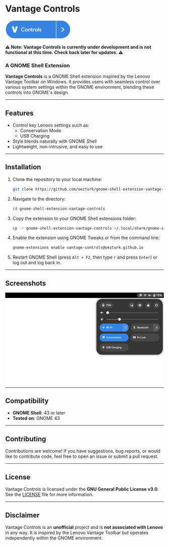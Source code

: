 # Vantage Controls

![Vantage Controls Logo](icons/qs-icon.svg)

**⚠️ **Note: Vantage Controls is currently under development and is not functional at this time. Check back later for updates.** ⚠️**

### A GNOME Shell Extension

**Vantage Controls** is a GNOME Shell extension inspired by the Lenovo Vantage Toolbar on Windows. It provides users with seamless control over various system settings within the GNOME environment, blending these controls into GNOME's design.

---

## Features

- Control key Lenovo settings such as:
    - Conservation Mode
    - USB Charging
- Style blends naturally with GNOME Shell
- Lightweight, non-intrusive, and easy to use

---

## Installation

1. Clone the repository to your local machine:
    ```bash
    git clone https://github.com/oezturk/gnome-shell-extension-vantage-controls.git
    ```

2. Navigate to the directory:
    ```bash
    cd gnome-shell-extension-vantage-controls
    ```

3. Copy the extension to your GNOME Shell extensions folder:
    ```bash
    cp -r gnome-shell-extension-vantage-controls ~/.local/share/gnome-shell/extensions/vantage-controls@oezturk.github.io
    ```

4. Enable the extension using GNOME Tweaks or from the command line:
    ```bash
    gnome-extensions enable vantage-controls@oezturk.github.io
    ```

5. Restart GNOME Shell (press `Alt + F2`, then type `r` and press `Enter`) or log out and log back in.

---

## Screenshots

![Screenshot of Vantage Controls](images/screenshot.png)

---

## Compatibility

- **GNOME Shell**: 43 or later
- **Tested on**: GNOME 43

---

## Contributing

Contributions are welcome! If you have suggestions, bug reports, or would like to contribute code, feel free to open an issue or submit a pull request.

---

## License

Vantage Controls is licensed under the **GNU General Public License v3.0**. See the [LICENSE](LICENSE) file for more information.

---

## Disclaimer

Vantage Controls is an **unofficial** project and is **not associated with Lenovo** in any way. It is inspired by the Lenovo Vantage Toolbar but operates independently within the GNOME environment.

